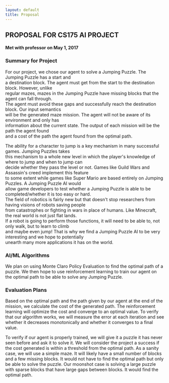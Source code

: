 ```yaml
---
layout: default
title: Proposal
---
```


## PROPOSAL FOR CS175 AI PROJECT
#### Met with professor on May 1, 2017


### Summary for Project

For our project, we chose our agent to solve a Jumping Puzzle. The Jumping Puzzle has a start and <br />
a destination block. The agent must get from the start to the destination block. However, unlike <br />
regular mazes, mazes in the Jumping Puzzle have missing blocks that the agent can fall through. <br /> 
The agent must avoid these gaps and successfully reach the destination block. Our input semantics <br />
will be the generated maze mission. The agent will not be aware of its environment and only has <br />
information about the current state. The output of each mission will be the path the agent found <br />
and a cost of the path the agent found from the optimal path. <br />

The ability for a character to jump is a key mechanism in many successful games. Jumping Puzzles takes <br />
this mechanism to a whole new level in which the player's knowledge of where to jump and when to jump can <br />
decide whether they pass the level or not. Games like Guild Wars and Assassin's creed implement this feature <br />
to some extent while games like Super Mario are based entirely on Jumping Puzzles. A Jumping Puzzle AI would <br />
allow game developers to test whether a Jumping Puzzle is able to be completed/whether it is too easy or hard. <br />
The field of robotics is fairly new but that doesn't stop researchers from having visions of robots saving people <br />
from catastrophes or fighting in wars in place of humans. Like Minecraft, the real world is not just flat lands. <br /> 
If a robot is going to perform those functions, it will need to be able to, not only walk, but to learn to climb <br />
and maybe even jump! That is why we find a Jumping Puzzle AI to be very interesting and we hope to potentially <br />
unearth many more applications it has on the world. <br />
    
### AI/ML Algorithms

We plan on using Monte Claro Policy Evaluation to find the optimal path of a puzzle. We then hope to use reinforcement learning to train our agent on the optimal path to be able to solve any Jumping Puzzle.
    
### Evaluation Plans

Based on the optimal path and the path given by our agent at the end of the mission, we calculate the cost of the generated path. The reinforcement learning will optimize the cost and converge to an optimal value. To verify that our algorithm works, we will measure the error at each iteration and see whether it decreases monotonically and whether it converges to a final value.

To verify if our agent is properly trained, we will give it a puzzle it has never seen before and ask it to solve it. We will consider the project a success if the cost generated is within a threshold from the optimal path. As a sanity case, we will use a simple maze. It will likely have a small number of blocks and a few missing blocks. It would not have to find the optimal path but only be able to solve the puzzle. Our moonshot case is solving a large puzzle with sparse blocks that have large gaps between blocks. It would find the optimal path.
